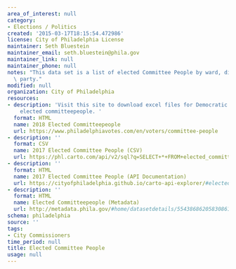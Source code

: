 ```yaml
---
area_of_interest: null
category:
- Elections / Politics
created: '2015-03-17T18:15:54.472986'
license: City of Philadelphia License
maintainer: Seth Bluestein
maintainer_email: seth.bluestein@phila.gov
maintainer_link: null
maintainer_phone: null
notes: "This data set is a list of elected Committee People by ward, division, and\
  \ party."
modified: null
organization: City of Philadelphia
resources:
- description: 'Visit this site to download excel files for Democratic and Republican
    elected committeepeople. '
  format: HTML
  name: 2018 Elected Committeepeople
  url: https://www.philadelphiavotes.com/en/voters/committee-people
- description: ''
  format: CSV
  name: 2017 Elected Committee People (CSV)
  url: https://phl.carto.com/api/v2/sql?q=SELECT+*+FROM+elected_committee_people&filename=elected_committee_people&format=csv&skipfields=cartodb_id,the_geom,the_geom_webmercator
- description: ''
  format: HTML
  name: 2017 Elected Committee People (API Documentation)
  url: https://cityofphiladelphia.github.io/carto-api-explorer/#elected_committee_people
- description: ''
  format: HTML
  name: Elected Committeepeople (Metadata)
  url: http://metadata.phila.gov/#home/datasetdetails/5543868620583086178c4f82/
schema: philadelphia
source: ''
tags:
- City Commissioners
time_period: null
title: Elected Committee People
usage: null
---
```

